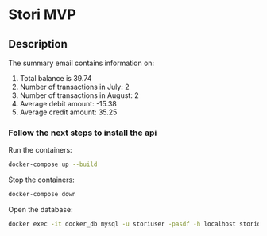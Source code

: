 # Stori MVP

## Description

The summary email contains information on:

1. Total balance is 39.74
2. Number of transactions in July: 2
3. Number of transactions in August: 2
4. Average debit amount: -15.38
5. Average credit amount: 35.25

### Follow the next steps to install the api

Run the containers:

```sh
docker-compose up --build
```

Stop the containers:

```sh
docker-compose down
```

Open the database:

```sh
docker exec -it docker_db mysql -u storiuser -pasdf -h localhost storidb
```
